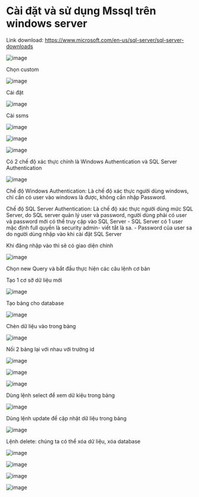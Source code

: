 # Cài đặt và sử dụng Mssql trên windows server

Link download: https://www.microsoft.com/en-us/sql-server/sql-server-downloads

![image](https://user-images.githubusercontent.com/62273292/161185558-1ef111cc-e8b3-4402-b8e5-069989c6a6fb.png)

Chọn custom

![image](https://user-images.githubusercontent.com/62273292/161185663-be0f044f-23b3-4bbf-a81a-e0b1d4ddb635.png)

Cài đặt

![image](https://user-images.githubusercontent.com/62273292/161186812-2b7663be-5717-4972-bd4c-061ed386cbe2.png)

Cài ssms

![image](https://user-images.githubusercontent.com/62273292/161187204-0c6aed17-661f-4e66-a018-e20119c599cd.png)

![image](https://user-images.githubusercontent.com/62273292/161188700-8ebae1ff-b79f-4396-8f83-f5ca260a5fe3.png)

![image](https://user-images.githubusercontent.com/62273292/161212254-df2083dd-ffdf-4518-827c-f26c6e7e3daa.png)


Có 2 chế độ xác thực chính là Windows Authentication và SQL Server Authentication

![image](https://user-images.githubusercontent.com/62273292/161212428-3c09c86a-ad58-4fce-ae4a-585a86a591e3.png)


  Chế độ Windows Authentication: Là chế độ xác thực người dùng windows, chỉ cần có user vào windows là được, không cần nhập Password.
  
  Chế độ SQL Server Authentication: Là chế độ xác thực người dùng mức SQL Server, do SQL server quản lý user và password, người dùng phải có user và password mới có thể  truy cập vào SQL Server
      - SQL Server có 1 user mặc định full quyền là security admin- viết tắt là sa.
      - Password của user sa do người dùng nhập vào khi cài đặt SQL Server
   


Khi đăng nhập vào thì sẽ có giao diện chính 

![image](https://user-images.githubusercontent.com/62273292/161212767-bec8cdda-244e-4aba-b6b0-49756e35e4a4.png)

Chọn new Query và bắt đầu thực hiện các câu lệnh cơ bản

Tạo 1 cơ sỡ dữ liệu mới

![image](https://user-images.githubusercontent.com/97047640/172532679-aa7249f5-5b97-49b8-bdaf-9dc09163c9be.png)

Tạo bảng cho database

![image](https://user-images.githubusercontent.com/97047640/172533547-863aa637-6c6d-42ea-ab6a-fbf1f227cf8a.png)

Chèn dữ liệu vào trong bảng

![image](https://user-images.githubusercontent.com/97047640/172535085-a7b7e5a3-6961-4dec-9887-30486b0d424f.png)

Nối 2 bảng lại với nhau với trường id

![image](https://user-images.githubusercontent.com/97047640/172561013-2476a769-55fa-4356-a78b-7d1562c717a5.png)


![image](https://user-images.githubusercontent.com/97047640/172561307-f2aed51f-3b4b-48e9-af07-fb6ec7569330.png)

![image](https://user-images.githubusercontent.com/97047640/172561388-85c4637c-6622-418f-99f8-230702ccaba1.png)

Dùng lệnh select để xem dữ kiệu trong bảng

![image](https://user-images.githubusercontent.com/97047640/172559038-ba96c7a6-fc11-4e80-98a0-1c2f3bdd0dd4.png)

Dùng lệnh update để cập nhật dữ liệu trong bảng

![image](https://user-images.githubusercontent.com/97047640/172559456-79e48b39-8ee9-45fd-aa76-d7746682a59b.png)

Lệnh delete: chúng ta có thể xóa dữ liệu,  xóa  database

![image](https://user-images.githubusercontent.com/97047640/172560175-89b5341b-adc6-4546-878a-dd3983d1a5b1.png)


![image](https://user-images.githubusercontent.com/97047640/172560294-59fc78c9-4149-4b4e-96b1-6a66412f91ab.png)


![image](https://user-images.githubusercontent.com/97047640/172560742-2bc7f135-7123-401e-9799-ddf4cfbb41ae.png)

![image](https://user-images.githubusercontent.com/97047640/172560821-cf00bdc5-8dba-497e-a466-0bc53b1106cb.png)























      
      

